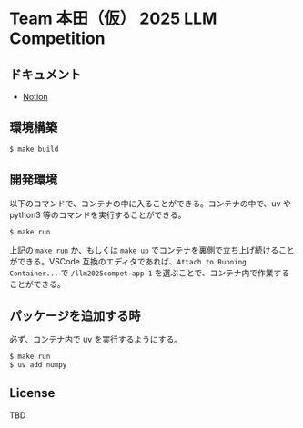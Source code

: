 # Team 本田（仮） 2025 LLM Competition

## ドキュメント

- [Notion](https://www.notion.so/Team-22a9dd6b4cc28015850dc9a4d2314393)

## 環境構築

```bash
$ make build
```

## 開発環境

以下のコマンドで、コンテナの中に入ることができる。コンテナの中で、uv や python3 等のコマンドを実行することができる。

```bash
$ make run
```

上記の `make run` か、もしくは `make up` でコンテナを裏側で立ち上げ続けることができる。VSCode 互換のエディタであれば、`Attach to Running Container...` で `/llm2025compet-app-1` を選ぶことで、コンテナ内で作業することができる。

## パッケージを追加する時

必ず、コンテナ内で uv を実行するようにする。

```bash
$ make run
$ uv add numpy
```

## License

TBD
